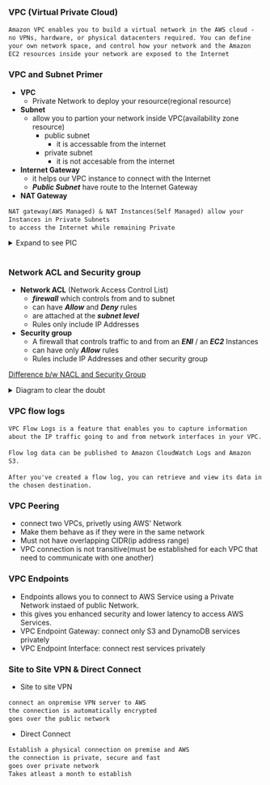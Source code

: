 ### VPC (Virtual Private Cloud)
```text
Amazon VPC enables you to build a virtual network in the AWS cloud - no VPNs, hardware, or physical datacenters required. You can define your own network space, and control how your network and the Amazon EC2 resources inside your network are exposed to the Internet
```
### VPC and Subnet Primer
- **VPC**
    - Private Network to deploy your resource(regional resource)
- **Subnet**
    - allow you to partion your network inside VPC(availability zone resource)
        - public subnet
            - it is accessable from the internet
        - private subnet
            - it is not accesable from the internet
- **Internet Gateway**
    - it helps our VPC instance to connect with the Internet
    - ***Public Subnet*** have route to the Internet Gateway
- **NAT Gateway**
```
NAT gateway(AWS Managed) & NAT Instances(Self Managed) allow your Instances in Private Subnets
to access the Internet while remaining Private
```

<details>
    <summary>Expand to see PIC</summary>
    <img src="Images/VPC/153 - VPC.png" />
    <img src="Images/VPC/154 - VPC diagram.png">
    <img src="Images/VPC/155 - Internet Gateway and Nat Gateway.png">
</details>
<br>

### Network ACL and Security  group
- **Network ACL** (Network Access Control List)
    - ***firewall*** which controls from and to subnet
    - can have ***Allow*** and ***Deny*** rules
    - are attached at the ***subnet level***
    - Rules only include IP Addresses
- **Security group**
    - A firewall that controls traffic to and from an ***ENI*** / an ***EC2*** Instances
    - can have only ***Allow*** rules
    - Rules include IP Addresses and other security group

[Difference b/w NACL and Security Group](https://www.javatpoint.com/aws-nacl-vs-security-group)

<details>
<summary>Diagram to clear the doubt</summary>
    <img src="Images/VPC/156 - NACL and Security Group.png">
</details>

### VPC flow logs
```
VPC Flow Logs is a feature that enables you to capture information about the IP traffic going to and from network interfaces in your VPC.

Flow log data can be published to Amazon CloudWatch Logs and Amazon S3. 

After you've created a flow log, you can retrieve and view its data in the chosen destination.
```

### VPC Peering
- connect two VPCs, privetly using AWS' Network
- Make them behave as if they were in the same network
- Must not have overlapping CIDR(ip address range)
- VPC connection is not transitive(must be established for each VPC that need to communicate with one another)

### VPC Endpoints
- Endpoints allows you to connect to AWS Service using a Private Network instaed of public Network.
- this gives you enhanced security and lower latency to access AWS Services.
- VPC Endpoint Gateway: connect only S3 and DynamoDB services privately
- VPC Endpoint Interface: connect rest services privately

### Site to Site VPN & Direct Connect
- Site to site VPN
```
connect an onpremise VPN server to AWS
the connection is automatically encrypted
goes over the public network
```
- Direct Connect
```
Establish a physical connection on premise and AWS
the connection is private, secure and fast
goes over private network
Takes atleast a month to establish
```
